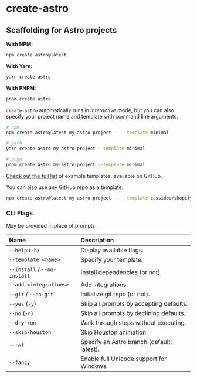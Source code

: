 # create-astro

## Scaffolding for Astro projects

**With NPM:**

```bash
npm create astro@latest
```

**With Yarn:**

```bash
yarn create astro
```

**With PNPM:**

```bash
pnpm create astro
```

`create-astro` automatically runs in _interactive_ mode, but you can also specify your project name and template with command line arguments.

```bash
# npm
npm create astro@latest my-astro-project -- --template minimal

# yarn
yarn create astro my-astro-project --template minimal

# pnpm
pnpm create astro my-astro-project --template minimal
```

[Check out the full list][examples] of example templates, available on GitHub.

You can also use any GitHub repo as a template:

```bash
npm create astro@latest my-astro-project -- --template cassidoo/shopify-react-astro
```

### CLI Flags

May be provided in place of prompts

| Name                         | Description                                |
| :--------------------------- | :----------------------------------------- |
| `--help` (`-h`)              | Display available flags.                   |
| `--template <name>`          | Specify your template.                     |
| `--install` / `--no-install` | Install dependencies (or not).             |
| `--add <integrations>`       | Add integrations.                          |
| `--git` / `--no-git`         | Initialize git repo (or not).              |
| `--yes` (`-y`)               | Skip all prompts by accepting defaults.    |
| `--no` (`-n`)                | Skip all prompts by declining defaults.    |
| `--dry-run`                  | Walk through steps without executing.      |
| `--skip-houston`             | Skip Houston animation.                    |
| `--ref`                      | Specify an Astro branch (default: latest). |
| `--fancy`                    | Enable full Unicode support for Windows.   |

[examples]: https://github.com/withastro/astro/tree/main/examples
[typescript]: https://github.com/withastro/astro/tree/main/packages/astro/tsconfigs
